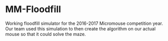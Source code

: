 # MM-Floodfill

Working floodfill simulator for the 2016-2017 Micromouse competition year. Our team used this simulation to then create the algorithm on 
our actual mouse so that it could solve the maze.
